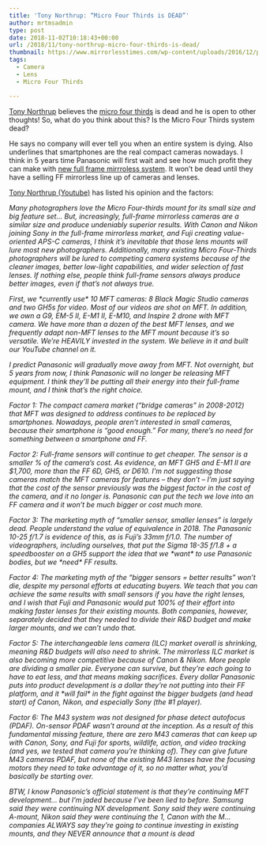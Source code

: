 ```yaml
---
title: 'Tony Northrup: “Micro Four Thirds is DEAD”'
author: mrtmsadmin
type: post
date: 2018-11-02T10:18:43+00:00
url: /2018/11/tony-northrup-micro-four-thirds-is-dead/
thumbnail: https://www.mirrorlesstimes.com/wp-content/uploads/2016/12/popular-micro-four-thirds-lenses.jpg
tags:
  - Camera
  - Lens
  - Micro Four Thirds

---
```

<a class="ext-link" title="" href="https://www.youtube.com/channel/UCDkJEEIifDzR_2K2p9tnwYQ" target="_blank" rel="noopener external nofollow">Tony Northrup</a> believes the <a href="https://www.mirrorlesstimes.com/tag/micro-four-thirds/" target="_blank" rel="noopener">micro four thirds</a> is dead and he is open to other thoughts! So, what do you think about this? Is the Micro Four Thirds system dead?

He says no company will ever tell you when an entire system is dying. Also underlines that smartphones are the real compact cameras nowadays. I think in 5 years time Panasonic will first wait and see how much profit they can make with [new full frame mirrroless system][1]. It won&#8217;t be dead until they have a selling FF mirrorless line up of cameras and lenses.<!--more-->



<a class="ext-link" title="" href="https://www.youtube.com/watch?v=qjXSnNMZ0PU" target="_blank" rel="noopener external nofollow">Tony Northrup (Youtube)</a> has listed his opinion and the factors:

_Many photographers love the Micro Four-thirds mount for its small size and big feature set… But, increasingly, full-frame mirrorless cameras are a similar size and produce undeniably superior results. With Canon and Nikon joining Sony in the full-frame mirrorless market, and Fuji creating value-oriented APS-C cameras, I think it’s inevitable that those lens mounts will lure most new photographers. Additionally, many existing Micro Four-Thirds photographers will be lured to competing camera systems because of the cleaner images, better low-light capabilities, and wider selection of fast lenses. If nothing else, people think full-frame sensors always produce better images, even if that’s not always true._

_First, we \*currently use\* 10 MFT cameras: 8 Black Magic Studio cameras and two GH5s for video. Most of our videos are shot on MFT. In addition, we own a G9, EM-5 II, E-M1 II, E-M10, and Inspire 2 drone with MFT camera. We have more than a dozen of the best MFT lenses, and we frequently adapt non-MFT lenses to the MFT mount because it’s so versatile. We’re HEAVILY invested in the system. We believe in it and built our YouTube channel on it._

_I predict Panasonic will gradually move away from MFT. Not overnight, but 5 years from now, I think Panasonic will no longer be releasing MFT equipment. I think they’ll be putting all their energy into their full-frame mount, and I think that’s the right choice._

_Factor 1: The compact camera market (“bridge cameras” in 2008-2012) that MFT was designed to address continues to be replaced by smartphones. Nowadays, people aren’t interested in small cameras, because their smartphone is “good enough.” For many, there’s no need for something between a smartphone and FF._

_Factor 2: Full-frame sensors will continue to get cheaper. The sensor is a smaller % of the camera’s cost. As evidence, an MFT GH5 and E-M1 II are $1,700, more than the FF 6D, GH5, or D610. I’m not suggesting those cameras match the MFT cameras for features – they don’t – I’m just saying that the cost of the sensor previously was the biggest factor in the cost of the camera, and it no longer is. Panasonic can put the tech we love into an FF camera and it won’t be much bigger or cost much more._

_Factor 3: The marketing myth of “smaller sensor, smaller lenses” is largely dead. People understand the value of equivalence in 2018. The Panasonic 10-25 f/1.7 is evidence of this, as is Fuji’s 33mm f/1.0. The number of videographers, including ourselves, that put the Sigma 18-35 f/1.8 + a speedbooster on a GH5 support the idea that we \*want\* to use Panasonic bodies, but we \*need\* FF results._

_Factor 4: The marketing myth of the “bigger sensors = better results” won’t die, despite my personal efforts at educating buyers. We teach that you can achieve the same results with small sensors if you have the right lenses, and I wish that Fuji and Panasonic would put 100% of their effort into making faster lenses for their existing mounts. Both companies, however, separately decided that they needed to divide their R&D budget and make larger mounts, and we can’t undo that._

_Factor 5: The interchangeable lens camera (ILC) market overall is shrinking, meaning R&D budgets will also need to shrink. The mirrorless ILC market is also becoming more competitive because of Canon & Nikon. More people are dividing a smaller pie. Everyone can survive, but they’re each going to have to eat less, and that means making sacrifices. Every dollar Panasonic puts into product development is a dollar they’re not putting into their FF platform, and it \*will fail\* in the fight against the bigger budgets (and head start) of Canon, Nikon, and especially Sony (the #1 player)._

_Factor 6: The M43 system was not designed for phase detect autofocus (PDAF). On-sensor PDAF wasn’t around at the inception. As a result of this fundamental missing feature, there are zero M43 cameras that can keep up with Canon, Sony, and Fuji for sports, wildlife, action, and video tracking (and yes, we tested that camera you’re thinking of). They can give future M43 cameras PDAF, but none of the existing M43 lenses have the focusing motors they need to take advantage of it, so no matter what, you’d basically be starting over._

_BTW, I know Panasonic’s official statement is that they’re continuing MFT development… but I’m jaded because I’ve been lied to before. Samsung said they were continuing NX development. Sony said they were continuing A-mount, Nikon said they were continuing the 1, Canon with the M… companies ALWAYS say they’re going to continue investing in existing mounts, and they NEVER announce that a mount is dead_

 [1]: https://www.mirrorlesstimes.com/tag/panasonic-full-frame-mirrorless-camera/